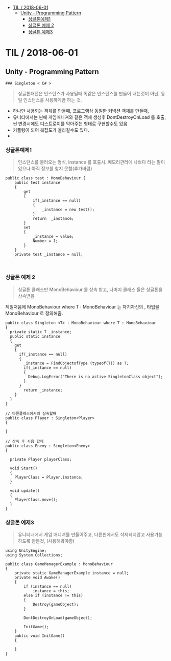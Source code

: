 <!-- START doctoc generated TOC please keep comment here to allow auto update -->
<!-- DON'T EDIT THIS SECTION, INSTEAD RE-RUN doctoc TO UPDATE -->


- [TIL   / 2018-06-01](#til----2018-06-01)
  - [Unity - Programming Pattern](#unity---programming-pattern)
    - [싱글톤예제1](#%EC%8B%B1%EA%B8%80%ED%86%A4%EC%98%88%EC%A0%9C1)
    - [싱글톤 예제 2](#%EC%8B%B1%EA%B8%80%ED%86%A4-%EC%98%88%EC%A0%9C-2)
    - [싱글톤 예제3](#%EC%8B%B1%EA%B8%80%ED%86%A4-%EC%98%88%EC%A0%9C3)

<!-- END doctoc generated TOC please keep comment here to allow auto update -->

# TIL   / 2018-06-01
  ## Unity - Programming Pattern
    ### Singleton < C# >


> 싱글톤패턴은 인스턴스가 사용될때 똑같은 인스턴스를 만들어 내는것이 아닌, 동일 인스턴스를 사용하게끔 하는 것.

- 하나만 사용되는 객체를 만들때, 프로그램상 동일한 커넥션 객체를 만들때,
- 유니티에서는 씬에 게임매니져와 같은 객체 생성후 DontDestroyOnLoad 를 호출, 씬 변경시에도 디스트로이를 막아주는 형태로 구현할수도 있음
- 커플링이 되어 복잡도가 올라갈수도 있다.
-  

### 싱글톤예제1
> 인스턴스를 불러오는 형식, instance 를 호출시..메모리관리에 나쁘다 라는 말이 있으나 아직 정보를 찾지 못함(추가바람)

```
public class test : MonoBehaviour {
    public test instance
    {
        get
        {
            if(_instance == null)
            {
                _instance = new test();
            }
            return  _instance;
        }
        set
        {
            _instance = value;
            Number = 1;
        }
    }
    private test _instance = null;



```

### 싱글톤 예제 2
> 싱글톤 클래스만 MonoBehaviour 를 상속 받고, 나머지 클래스 들은 싱글톤을 상속받음

제일처음에 MonoBehaviour where T : MonoBehaviour 는 자기자신의 <T>, 타입을 MonoBehaviour 로 정의해줌.



```
public class Singleton <T> : MonoBehaviour where T : MonoBehaviour
{
  private static T _instance;
  public static instance
  {
    get
    {
      if(_instance == null)
      {
        _instance = FindObjectofType (typeof(T)) as T;
        if(_instance == null)
        {
          Debug.LogError("There is no active SingletonClass object");
        }
      }
        return _instance;
    }
  }
}

// 다른클래스에서의 상속할때
public class Player : Singleton<Player>
{

}

// 상속 후 사용 할때
public class Enemy : Singleton<Enemy>
{

  private Player playerClass;

  void Start()
  {
    PlayerClass = Player.instance;
  }

  void update()
  {
    PlayerClass.move();
  }
}

```

### 싱글톤 예제3

> 유니티내에서 게임 매니져를 만들어주고,  다른씬에서도 삭제되지않고 사용가능하도록 만든것, (사용해봐야함)

```
using UnityEngine;
using System.Collections;

public class GameManagerExample : MonoBehaviour
{
    private static GameManagerExample instance = null;
    private void Awake()
    {
        if (instance == null)
            instance = this;
        else if (instance != this)
        {
            Destroy(gameObject);
        }

        DontDestroyOnLoad(gameObject);

        InitGame();
    }
    public void InitGame()
    {

    }
}
```
